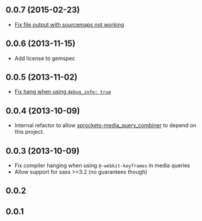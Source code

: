 ## 0.0.7 (2015-02-23)

* [Fix file output with sourcemaps not working](https://github.com/aaronjensen/sass-media_query_combiner/issues/13)

## 0.0.6 (2013-11-15)

* Add license to gemspec

## 0.0.5 (2013-11-02)

* [Fix hang when using `debug_info: true`](https://github.com/aaronjensen/sass-media_query_combiner/issues/8#issuecomment-27630196)

## 0.0.4 (2013-10-09)

* Internal refactor to allow
  [sprockets-media_query_combiner](https://github.com/aaronjensen/sprockets-media_query_combiner)
  to depend on this project.

## 0.0.3 (2013-10-09)

* Fix compiler hanging when using `@-webkit-keyframes` in media queries
* Allow support for sass >=3.2 (no guarantees though)

## 0.0.2

## 0.0.1
